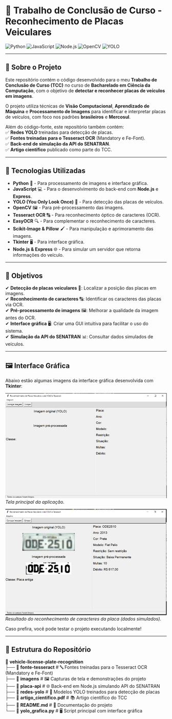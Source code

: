 # 🚀 Trabalho de Conclusão de Curso - Reconhecimento de Placas Veiculares

![Python](https://img.shields.io/badge/Python-3776AB?style=for-the-badge&logo=python&logoColor=white)  ![JavaScript](https://img.shields.io/badge/JavaScript-F7DF1E?style=for-the-badge&logo=javascript&logoColor=black)  ![Node.js](https://img.shields.io/badge/Node.js-339933?style=for-the-badge&logo=node.js&logoColor=white)  ![OpenCV](https://img.shields.io/badge/OpenCV-5C3EE8?style=for-the-badge&logo=opencv&logoColor=white)  ![YOLO](https://img.shields.io/badge/YOLO-FF0000?style=for-the-badge&logo=yolo&logoColor=white)  

---

## 📖 Sobre o Projeto  

Este repositório contém o código desenvolvido para o meu **Trabalho de Conclusão de Curso (TCC)** no curso de **Bacharelado em Ciência da Computação**, com o objetivo de **detectar e reconhecer placas de veículos em imagens**.  

O projeto utiliza técnicas de **Visão Computacional**, **Aprendizado de Máquina** e **Processamento de Imagens** para identificar e interpretar placas de veículos, com foco nos padrões **brasileiros** e **Mercosul**.  

Além do código-fonte, este repositório também contém:  
✅ **Redes YOLO** treinadas para detecção de placas.  
✅ **Fontes treinadas para o Tesseract OCR** (Mandatory e Fe-Font).  
✅ **Back-end de simulação da API do SENATRAN**.  
✅ **Artigo científico** publicado como parte do TCC.  

---

## 🚀 Tecnologias Utilizadas  

- **Python** 🐍 - Para processamento de imagens e interface gráfica.  
- **JavaScript** 💻 - Para o desenvolvimento do back-end com **Node.js** e **Express**.  
- **YOLO (You Only Look Once)** 🎯 - Para detecção das placas de veículos.  
- **OpenCV** 🖼️ - Para pré-processamento das imagens.  
- **Tesseract OCR** 🔠 - Para reconhecimento óptico de caracteres (OCR).  
- **EasyOCR** 🔍 - Para complementar o reconhecimento de caracteres.  
- **Scikit-Image & Pillow** 🖌️ - Para manipulação e aprimoramento das imagens.  
- **Tkinter** 🖥️ - Para interface gráfica.  
- **Node.js & Express** 🌐 - Para simular um servidor que retorna informações do veículo.  

---

## 🎯 Objetivos  

✔ **Detecção de placas veiculares** 🚗: Localizar a posição das placas em imagens.  
✔ **Reconhecimento de caracteres** 🔠: Identificar os caracteres das placas via OCR.  
✔ **Pré-processamento de imagens** 🖼️: Melhorar a qualidade da imagem antes do OCR.  
✔ **Interface gráfica** 🖥️: Criar uma GUI intuitiva para facilitar o uso do sistema.  
✔ **Simulação da API do SENATRAN** 📊: Consultar dados simulados de veículos.  

---

## 🖼️ Interface Gráfica  

Abaixo estão algumas imagens da interface gráfica desenvolvida com **Tkinter**:  

![Tela Principal](imagens/interface-grafica.png)  
*Tela principal da aplicação.*  

![Resultado do Reconhecimento](imagens/interface-grafica-sucesso.png)  
*Resultado do reconhecimento de caracteres da placa (dados simulados).*  

Caso prefira, você pode testar o projeto executando localmente!  

---

## 📂 Estrutura do Repositório  

📌 **vehicle-license-plate-recognition**  
├── 📂 **fonte-tesseract**       # 🔤 Fontes treinadas para o Tesseract OCR (Mandatory e Fe-Font)  
├── 📂 **imagens**               # 🖼️ Capturas de tela e demonstrações do projeto  
├── 📂 **placa-api**             # 🌐 Back-end em Node.js simulando API do SENATRAN  
├── 📂 **redes-yolo**            # 🤖 Modelos YOLO treinados para detecção de placas  
├── 📄 **artigo_cientifico.pdf**  # 📚 Artigo científico do TCC  
├── 📄 **README.md**              # 📖 Documentação do projeto  
└── 🐍 **yolo_grafica.py**        # 🖥️ Script principal com interface gráfica
